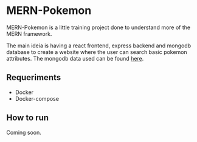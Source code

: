 # MERN-Pokemon

MERN-Pokemon is a little training project done to understand more of the MERN framework.

The main ideia is having a react frontend, express backend and mongodb database to create a website where the user can search basic pokemon attributes.
The mongodb data used can be found [here](https://github.com/ATL-WDI-Exercises/mongo-pokemon).

## Requeriments
* Docker
* Docker-compose

## How to run
Coming soon.
